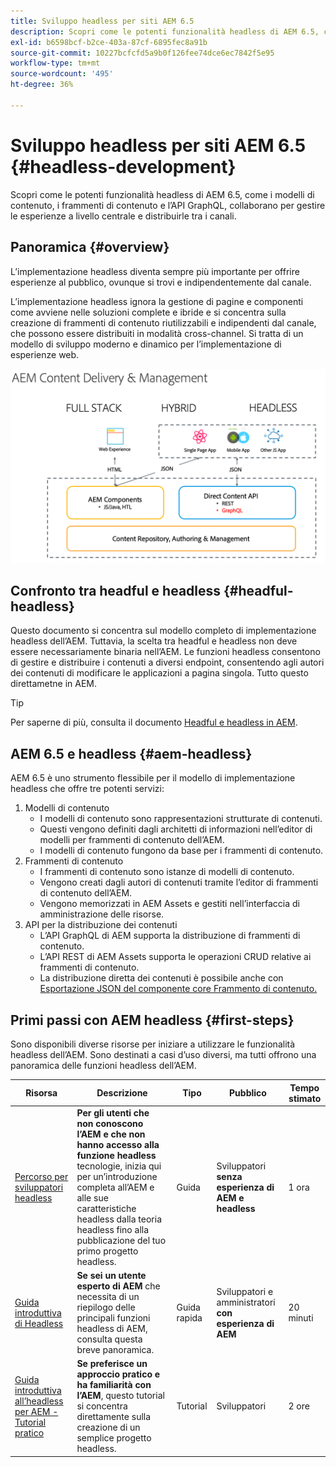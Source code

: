 ```yaml
---
title: Sviluppo headless per siti AEM 6.5
description: Scopri come le potenti funzionalità headless di AEM 6.5, come i modelli di contenuto, i frammenti di contenuto e l’API GraphQL, collaborano per gestire le esperienze a livello centrale e distribuirle tra i canali.
exl-id: b6598bcf-b2ce-403a-87cf-6895fec8a91b
source-git-commit: 10227bcfcfd5a9b0f126fee74dce6ec7842f5e95
workflow-type: tm+mt
source-wordcount: '495'
ht-degree: 36%

---
```


# Sviluppo headless per siti AEM 6.5 {#headless-development}

Scopri come le potenti funzionalità headless di AEM 6.5, come i modelli di contenuto, i frammenti di contenuto e l’API GraphQL, collaborano per gestire le esperienze a livello centrale e distribuirle tra i canali.

## Panoramica {#overview}

L’implementazione headless diventa sempre più importante per offrire esperienze al pubblico, ovunque si trovi e indipendentemente dal canale.

L’implementazione headless ignora la gestione di pagine e componenti come avviene nelle soluzioni complete e ibride e si concentra sulla creazione di frammenti di contenuto riutilizzabili e indipendenti dal canale, che possono essere distribuiti in modalità cross-channel. Si tratta di un modello di sviluppo moderno e dinamico per l’implementazione di esperienze web.

![Modelli di implementazione di AEM](/help/sites-developing/headless/getting-started/assets/aem-implementation-models.png)

## Confronto tra headful e headless {#headful-headless}

Questo documento si concentra sul modello completo di implementazione headless dell’AEM. Tuttavia, la scelta tra headful e headless non deve essere necessariamente binaria nell’AEM. Le funzioni headless consentono di gestire e distribuire i contenuti a diversi endpoint, consentendo agli autori dei contenuti di modificare le applicazioni a pagina singola. Tutto questo direttametne in AEM.

>[!TIP]
>
>Per saperne di più, consulta il documento [Headful e headless in AEM](/help/sites-developing/headful-headless.md).

## AEM 6.5 e headless {#aem-headless}

AEM 6.5 è uno strumento flessibile per il modello di implementazione headless che offre tre potenti servizi:

1. Modelli di contenuto
   * I modelli di contenuto sono rappresentazioni strutturate di contenuti.
   * Questi vengono definiti dagli architetti di informazioni nell’editor di modelli per frammenti di contenuto dell’AEM.
   * I modelli di contenuto fungono da base per i frammenti di contenuto.
1. Frammenti di contenuto
   * I frammenti di contenuto sono istanze di modelli di contenuto.
   * Vengono creati dagli autori di contenuti tramite l’editor di frammenti di contenuto dell’AEM.
   * Vengono memorizzati in AEM Assets e gestiti nell’interfaccia di amministrazione delle risorse.
1. API per la distribuzione dei contenuti
   * L’API GraphQL di AEM supporta la distribuzione di frammenti di contenuto.
   * L’API REST di AEM Assets supporta le operazioni CRUD relative ai frammenti di contenuto.
   * La distribuzione diretta dei contenuti è possibile anche con [Esportazione JSON del componente core Frammento di contenuto.](https://experienceleague.adobe.com/docs/experience-manager-core-components/using/components/content-fragment-component.html?lang=it)

## Primi passi con AEM headless {#first-steps}

Sono disponibili diverse risorse per iniziare a utilizzare le funzionalità headless dell’AEM. Sono destinati a casi d’uso diversi, ma tutti offrono una panoramica delle funzioni headless dell’AEM.

| Risorsa | Descrizione | Tipo | Pubblico | Tempo stimato |
|---|---|---|---|---|
| [Percorso per sviluppatori headless](/help/journey-headless/developer/overview.md) | **Per gli utenti che non conoscono l’AEM e che non hanno accesso alla funzione headless** tecnologie, inizia qui per un’introduzione completa all’AEM e alle sue caratteristiche headless dalla teoria headless fino alla pubblicazione del tuo primo progetto headless. | Guida | Sviluppatori **senza esperienza di AEM e headless** | 1 ora |
| [Guida introduttiva di Headless](/help/sites-developing/headless/getting-started/introduction.md) | **Se sei un utente esperto di AEM** che necessita di un riepilogo delle principali funzioni headless di AEM, consulta questa breve panoramica. | Guida rapida | Sviluppatori e amministratori **con esperienza di AEM** | 20 minuti |
| [Guida introduttiva all’headless per AEM - Tutorial pratico](https://experienceleague.adobe.com/docs/experience-manager-learn/getting-started-with-aem-headless/graphql/multi-step/overview.html?lang=it) | **Se preferisce un approccio pratico e ha familiarità con l’AEM**, questo tutorial si concentra direttamente sulla creazione di un semplice progetto headless. | Tutorial | Sviluppatori | 2 ore |
